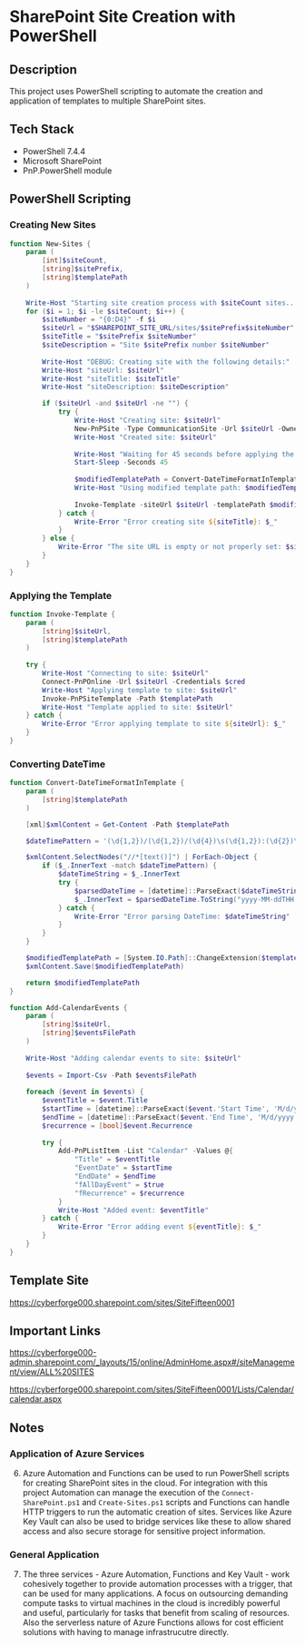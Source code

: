 # SharePoint Site Creation with PowerShell

## Description
This project uses PowerShell scripting to automate the creation and application of templates to multiple SharePoint sites.

## Tech Stack
- PowerShell 7.4.4
- Microsoft SharePoint
- PnP.PowerShell module

## PowerShell Scripting

### Creating New Sites

```powershell
function New-Sites {
    param (
        [int]$siteCount,
        [string]$sitePrefix,
        [string]$templatePath
    )
    
    Write-Host "Starting site creation process with $siteCount sites..."
    for ($i = 1; $i -le $siteCount; $i++) {
        $siteNumber = "{0:D4}" -f $i
        $siteUrl = "$SHAREPOINT_SITE_URL/sites/$sitePrefix$siteNumber"
        $siteTitle = "$sitePrefix $siteNumber"
        $siteDescription = "Site $sitePrefix number $siteNumber"
        
        Write-Host "DEBUG: Creating site with the following details:"
        Write-Host "siteUrl: $siteUrl"
        Write-Host "siteTitle: $siteTitle"
        Write-Host "siteDescription: $siteDescription"

        if ($siteUrl -and $siteUrl -ne "") {
            try {
                Write-Host "Creating site: $siteUrl"
                New-PnPSite -Type CommunicationSite -Url $siteUrl -Owner $OWNER_EMAIL -Title $siteTitle -Description $siteDescription
                Write-Host "Created site: $siteUrl"
                
                Write-Host "Waiting for 45 seconds before applying the template..."
                Start-Sleep -Seconds 45
                
                $modifiedTemplatePath = Convert-DateTimeFormatInTemplate -templatePath $templatePath
                Write-Host "Using modified template path: $modifiedTemplatePath"
                
                Invoke-Template -siteUrl $siteUrl -templatePath $modifiedTemplatePath
            } catch {
                Write-Error "Error creating site ${siteTitle}: $_"
            }
        } else {
            Write-Error "The site URL is empty or not properly set: $siteUrl"
        }
    }
}
```

### Applying the Template

```powershell
function Invoke-Template {
    param (
        [string]$siteUrl,
        [string]$templatePath
    )
    
    try {
        Write-Host "Connecting to site: $siteUrl"
        Connect-PnPOnline -Url $siteUrl -Credentials $cred
        Write-Host "Applying template to site: $siteUrl"
        Invoke-PnPSiteTemplate -Path $templatePath
        Write-Host "Template applied to site: $siteUrl"
    } catch {
        Write-Error "Error applying template to site ${siteUrl}: $_"
    }
}
```
### Converting DateTime

```powershell
function Convert-DateTimeFormatInTemplate {
    param (
        [string]$templatePath
    )

    [xml]$xmlContent = Get-Content -Path $templatePath

    $dateTimePattern = '(\d{1,2})/(\d{1,2})/(\d{4})\s(\d{1,2}):(\d{2})\s([APMapm]{2})'

    $xmlContent.SelectNodes("//*[text()]") | ForEach-Object {
        if ($_.InnerText -match $dateTimePattern) {
            $dateTimeString = $_.InnerText
            try {
                $parsedDateTime = [datetime]::ParseExact($dateTimeString, 'M/d/yyyy h:mm tt', $null)
                $_.InnerText = $parsedDateTime.ToString("yyyy-MM-ddTHH:mm:ssZ")
            } catch {
                Write-Error "Error parsing DateTime: $dateTimeString"
            }
        }
    }

    $modifiedTemplatePath = [System.IO.Path]::ChangeExtension($templatePath, "modified.xml")
    $xmlContent.Save($modifiedTemplatePath)

    return $modifiedTemplatePath
}
```

```powershell
function Add-CalendarEvents {
    param (
        [string]$siteUrl,
        [string]$eventsFilePath
    )
    
    Write-Host "Adding calendar events to site: $siteUrl"
    
    $events = Import-Csv -Path $eventsFilePath
    
    foreach ($event in $events) {
        $eventTitle = $event.Title
        $startTime = [datetime]::ParseExact($event.'Start Time', 'M/d/yyyy H:mm', $null)
        $endTime = [datetime]::ParseExact($event.'End Time', 'M/d/yyyy H:mm', $null)
        $recurrence = [bool]$event.Recurrence
        
        try {
            Add-PnPListItem -List "Calendar" -Values @{
                "Title" = $eventTitle
                "EventDate" = $startTime
                "EndDate" = $endTime
                "fAllDayEvent" = $true
                "fRecurrence" = $recurrence
            }
            Write-Host "Added event: $eventTitle"
        } catch {
            Write-Error "Error adding event ${eventTitle}: $_"
        }
    }
}
```

## Template Site
https://cyberforge000.sharepoint.com/sites/SiteFifteen0001


## Important Links

https://cyberforge000-admin.sharepoint.com/_layouts/15/online/AdminHome.aspx#/siteManagement/view/ALL%20SITES

https://cyberforge000.sharepoint.com/sites/SiteFifteen0001/Lists/Calendar/calendar.aspx


## Notes

### Application of Azure Services

6) Azure Automation and Functions can be used to run PowerShell scripts for creating SharePoint sites in the cloud. For integration with this project Automation can manage the execution of the `Connect-SharePoint.ps1` and `Create-Sites.ps1` scripts and Functions can handle HTTP triggers to run the automatic creation of sites. Services like Azure Key Vault can also be used to bridge services like these to allow shared access and also secure storage for sensitive project information.

### General Application

7) The three services - Azure Automation, Functions and Key Vault - work cohesively together to provide automation processes with a trigger, that can be used for many applications. A focus on outsourcing demanding compute tasks to virtual machines in the cloud is incredibly powerful and useful, particularly for tasks that benefit from scaling of resources. Also the serverless nature of Azure Functions allows for cost efficient solutions with having to manage infrastrucutre directly. 
